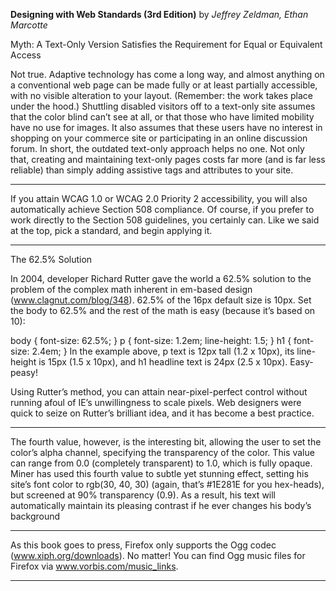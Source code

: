 **Designing with Web Standards (3rd Edition)** by *Jeffrey Zeldman, Ethan Marcotte*

Myth: A Text-Only Version Satisfies the Requirement for Equal or Equivalent Access

Not true. Adaptive technology has come a long way, and almost anything on a conventional web page can be made fully or at least partially accessible, with no visible alteration to your layout. (Remember: the work takes place under the hood.) Shuttling disabled visitors off to a text-only site assumes that the color blind can’t see at all, or that those who have limited mobility have no use for images. It also assumes that these users have no interest in shopping on your commerce site or participating in an online discussion forum. In short, the outdated text-only approach helps no one. Not only that, creating and maintaining text-only pages costs far more (and is far less reliable) than simply adding assistive tags and attributes to your site.

---

If you attain WCAG 1.0 or WCAG 2.0 Priority 2 accessibility, you will also automatically achieve Section 508 compliance. Of course, if you prefer to work directly to the Section 508 guidelines, you certainly can. Like we said at the top, pick a standard, and begin applying it.

---

The 62.5% Solution

In 2004, developer Richard Rutter gave the world a 62.5% solution to the problem of the complex math inherent in em-based design (www.clagnut.com/blog/348). 62.5% of the 16px default size is 10px. Set the body to 62.5% and the rest of the math is easy (because it’s based on 10):

body { font-size: 62.5%; }
p { font-size: 1.2em; line-height: 1.5; }
h1 { font-size: 2.4em; }
In the example above, p text is 12px tall (1.2 x 10px), its line-height is 15px (1.5 x 10px), and h1 headline text is 24px (2.5 x 10px). Easy-peasy!

Using Rutter’s method, you can attain near-pixel-perfect control without running afoul of IE’s unwillingness to scale pixels. Web designers were quick to seize on Rutter’s brilliant idea, and it has become a best practice.

---

The fourth value, however, is the interesting bit, allowing the user to set the color’s alpha channel, specifying the transparency of the color. This value can range from 0.0 (completely transparent) to 1.0, which is fully opaque. Miner has used this fourth value to subtle yet stunning effect, setting his site’s font color to rgb(30, 40, 30) (again, that’s #1E281E for you hex-heads), but screened at 90% transparency (0.9). As a result, his text will automatically maintain its pleasing contrast if he ever changes his body’s background

---

As this book goes to press, Firefox only supports the Ogg codec (www.xiph.org/downloads). No matter! You can find Ogg music files for Firefox via www.vorbis.com/music_links.

---

